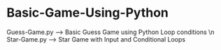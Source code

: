 # Basic-Game-Using-Python
Guess-Game.py --> Basic Guess Game using Python Loop conditions \n
Star-Game.py --> Star Game with Input and Conditional Loops
